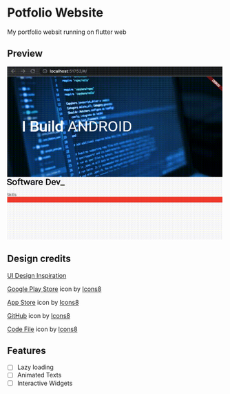 # Potfolio Website

My portfolio websit running on flutter web

## Preview
<img src='screenshots/screen_record.gif' width='500' height='400'>

## Design credits

<a target="_blank" href="https://dribbble.com/shots/15286150-Portfolio-home-page">UI Design Inspiration</a>

<a target="_blank" href="https://icons8.com/icon/L1ws9zn2uD01/google-play-store">Google Play Store</a> icon by <a target="_blank" href="https://icons8.com">Icons8</a>

<a target="_blank" href="https://icons8.com/icon/fKXXelWgP1B6/app-store">App Store</a> icon by <a target="_blank" href="https://icons8.com">Icons8</a>

<a target="_blank" href="https://icons8.com/icon/62856/github">GitHub</a> icon by <a target="_blank" href="https://icons8.com">Icons8</a>

<a target="_blank" href="https://icons8.com/icon/37927/code-file">Code File</a> icon by <a target="_blank" href="https://icons8.com">Icons8</a>

## Features
-[ ] Lazy loading
-[ ] Animated Texts
-[ ] Interactive Widgets